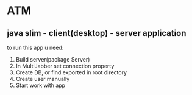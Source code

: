 ATM
===
java slim - client(desktop) - server application
-

to run this app u need:

1. Build server(package Server)
2. In MultiJabber set connection property
3. Create DB, or find exported in root directory
4. Create user manually  
5. Start work with app

